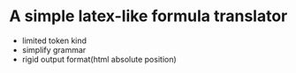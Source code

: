 # A simple latex-like formula translator
+ limited token kind
+ simplify grammar
+ rigid output format(html absolute position)

